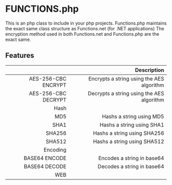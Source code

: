 # FUNCTIONS.php

This is an php class to include in your php projects. Functions.php maintains the exact same class structure as Functions.net (for .NET applications)
The encryption method used in both Functions.net and Functions.php are the exact same.


## Features

|    | Description |
|---:|------------:|
| AES-256-CBC ENCRYPT | Encrypts a string using the AES algorithm |
| AES-256-CBC DECRYPT | Decrypts a string using the AES algorithm |
| Hash                |                                           |
| MD5                 | Hashs a string using MD5                  |
| SHA1                | Hashs a string using SHA1                 |
| SHA256              | Hashs a string using SHA256               |
| SHA512              | Hashs a string using SHA512               |
| Encoding            |                                           |
| BASE64 ENCODE       | Encodes a string in base64                |
| BASE64 DECODE       | Decodes a string in base64                |
|  WEB                |                                        |
